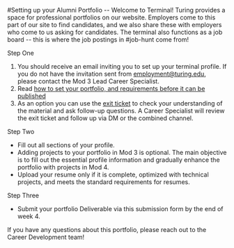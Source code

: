 #Setting up your Alumni Portfolio -- Welcome to Terminal!
Turing provides a space for professional portfolios on our website. Employers come to this part of our site to find candidates, and we also share these with employers who come to us asking for candidates. The terminal also functions as a job board -- this is where the job postings in #job-hunt come from!

Step One
1.  You should receive an email inviting you to set up your terminal profile. If you do not have the invitation sent from employment@turing.edu, please contact the Mod 3 Lead Career Specialist.
2. Read [how to set your portfolio, and requirements before it can be published](https://careerdev.turing.edu/resources/terminal_directions)
3. As an option you can use the [exit ticket](https://docs.google.com/forms/d/e/1FAIpQLSe76hN7AWta1X4Xch-xdhUbdhm3l-peKQTwqgp4L5EJy5E8og/viewform) to check your understanding of the material and ask follow-up questions.  A Career Specialist will review the exit ticket and follow up via DM or the combined channel.

Step Two
* Fill out all sections of your profile.
* Adding projects to your portfolio in Mod 3 is optional. The main objective is to fill out the essential profile information and gradually enhance the portfolio with projects in Mod 4. 
*  Upload your resume only if it is complete, optimized with technical projects, and meets the standard requirements for resumes.

Step Three
* Submit your portfolio Deliverable via this submission form by the end of week 4. 


If you have any questions about this portfolio, please reach out to the Career Development team!
